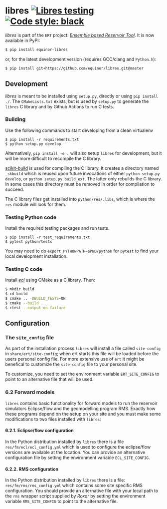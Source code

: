 # libres [![Libres testing](https://github.com/equinor/libres/workflows/Libres%20testing/badge.svg)](https://github.com/equinor/libres/actions?query=workflow%3A%22Libres+testing%22) [![Code style: black](https://img.shields.io/badge/code%20style-black-000000.svg)](https://github.com/psf/black)

*libres* is part of the `ERT` project: _[Ensemble based Reservoir Tool](https://github.com/Equinor/ert)_. It is now available in PyPI:

``` sh
$ pip install equinor-libres
```

or, for the latest development version (requires GCC/clang and `Python.h`):

``` sh
$ pip install git+https://github.com/equinor/libres.git@master
```

## Development

*libres* is meant to be installed using `setup.py`, directly or using `pip
install ./`. The `CMakeLists.txt` exists, but is used by `setup.py` to generate
the `libres` C library and by Github Actions to run C tests.

### Building

Use the following commands to start developing from a clean virtualenv
```
$ pip install -r requirements.txt
$ python setup.py develop
```

Alternatively, `pip install -e .` will also setup `libres` for development, but
it will be more difficult to recompile the C library.

[scikit-build](https://scikit-build.readthedocs.io/en/latest/index.html) is used
for compiling the C library. It creates a directory named `_skbuild` which is
reused upon future invocations of either `python setup.py develop`, or `python
setup.py build_ext`. The latter only rebuilds the C library. In some cases this
directory must be removed in order for compilation to succeed.

The C library files get installed into `python/res/.libs`, which is where the
`res` module will look for them.

### Testing Python code

Install the required testing packages and run tests.
```
$ pip install -r test_requirements.txt
$ pytest python/tests
```

You may need to do `export PYTHONPATH=$PWD/python` for `pytest` to find your
local development installation.

### Testing C code

Install [*ecl*](https://github.com/Equinor/ecl) using CMake as a C library. Then:

``` sh
$ mkdir build
$ cd build
$ cmake .. -DBUILD_TESTS=ON
$ cmake --build .
$ ctest --output-on-failure
```

## Configuration

### The `site_config` file
As part of the installation process `libres` will install a file called
`site-config` in `share/ert/site-config`; when ert starts this file will be
loaded before the users personal config file. For more extensive use of `ert` it
might be benefical to customize the `site-config` file to your personal site.

To customize, you need to set the environment variable `ERT_SITE_CONFIG` to
point to an alternative file that will be used.

### 6.2 Forward models

`libres` contains basic functionality for forward models to run the reservoir
simulators Eclipse/flow and the geomodelling program RMS. Exactly how these
programs depend on the setup on your site and you must make some modifications
to two files installed with `libres`:

#### 6.2.1. Eclipse/flow configuration

In the Python distribution installed by `libres` there is a file
`res/fm/ecl/ecl_config.yml` which is used to configure the eclipse/flow versions
are available at the location. You can provide an alternative configuration file
by setting the environment variable `ECL_SITE_CONFIG`.

#### 6.2.2. RMS configuration

In the Python distribution installed by `libres` there is a file:
`res/fm/rms/rms_config.yml` which contains some site specific RMS configuration.
You should provide an alternative file with your local path to the `rms` wrapper
script supplied by _Roxar_ by setting the environment variable `RMS_SITE_CONFIG`
to point to the alternative file.
